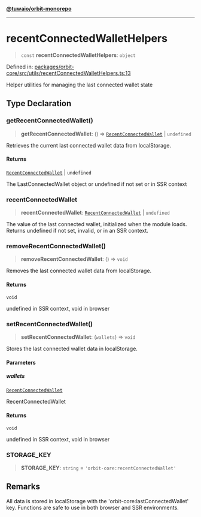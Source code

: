 [**@tuwaio/orbit-monorepo**](../../../README.md)

***

# recentConnectedWalletHelpers

> `const` **recentConnectedWalletHelpers**: `object`

Defined in: [packages/orbit-core/src/utils/recentConnectedWalletHelpers.ts:13](https://github.com/TuwaIO/orbit/blob/0d52c9f4ec48919c8c073931220722424b6547fc/packages/orbit-core/src/utils/recentConnectedWalletHelpers.ts#L13)

Helper utilities for managing the last connected wallet state

## Type Declaration

### getRecentConnectedWallet()

> **getRecentConnectedWallet**: () => [`RecentConnectedWallet`](../type-aliases/RecentConnectedWallet.md) \| `undefined`

Retrieves the current last connected wallet data from localStorage.

#### Returns

[`RecentConnectedWallet`](../type-aliases/RecentConnectedWallet.md) \| `undefined`

The LastConnectedWallet object or undefined if not set or in SSR context

### recentConnectedWallet

> **recentConnectedWallet**: [`RecentConnectedWallet`](../type-aliases/RecentConnectedWallet.md) \| `undefined`

The value of the last connected wallet, initialized when the module loads.
Returns undefined if not set, invalid, or in an SSR context.

### removeRecentConnectedWallet()

> **removeRecentConnectedWallet**: () => `void`

Removes the last connected wallet data from localStorage.

#### Returns

`void`

undefined in SSR context, void in browser

### setRecentConnectedWallet()

> **setRecentConnectedWallet**: (`wallets`) => `void`

Stores the last connected wallet data in localStorage.

#### Parameters

##### wallets

[`RecentConnectedWallet`](../type-aliases/RecentConnectedWallet.md)

RecentConnectedWallet

#### Returns

`void`

undefined in SSR context, void in browser

### STORAGE\_KEY

> **STORAGE\_KEY**: `string` = `'orbit-core:recentConnectedWallet'`

## Remarks

All data is stored in localStorage with the 'orbit-core:lastConnectedWallet' key.
Functions are safe to use in both browser and SSR environments.
